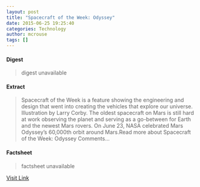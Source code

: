 ```yaml
---
layout: post
title: "Spacecraft of the Week: Odyssey"
date: 2015-06-25 19:25:40
categories: Technology
author: mcrouse
tags: []
---
```



#### Digest
>digest unavailable

#### Extract
>Spacecraft of the Week is a feature showing the engineering and design that went into creating the vehicles that explore our universe. Illustration by Larry Corby. The oldest spacecraft on Mars is still hard at work observing the planet and serving as a go-between for Earth and the newest Mars rovers. On June 23, NASA celebrated Mars Odyssey’s 60,000th orbit around Mars.Read more about Spacecraft of the Week: Odyssey Comments...

#### Factsheet
>factsheet unavailable

[Visit Link](http://www.pddnet.com/articles/2015/06/spacecraft-week-odyssey)


